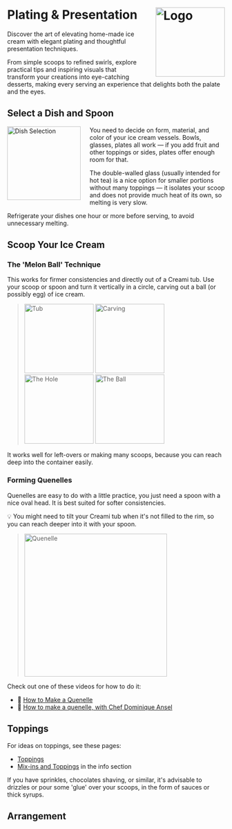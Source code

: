 # Plating & Presentation<img style="float: right; margin-left: 1.5em;" width=160 alt="Logo" src="../logo-plating.png" />

Discover the art of elevating home-made ice cream with elegant plating and thoughtful presentation techniques.

From simple scoops to refined swirls, explore practical tips and inspiring visuals that transform your creations into eye-catching desserts, making every serving an experience that delights both the palate and the eyes.

## Select a Dish and Spoon

<img style="float: left; margin-right: 1.5em;" width=170 alt="Dish Selection" src="../plating_dishes.jpg" class="zoomable" />
You need to decide on form, material, and color of your ice cream vessels. Bowls, glasses, plates all work — if you add fruit and other toppings or sides, plates offer enough room for that.

The double-walled glass (usually intended for hot tea) is a nice option for smaller portions without many toppings
— it isolates your scoop and does not provide much heat of its own, so melting is very slow.

Refrigerate your dishes one hour or more before serving, to avoid unnecessary melting.

## Scoop Your Ice Cream

### The 'Melon Ball' Technique

This works for firmer consistencies and directly out of a Creami tub.
Use your scoop or spoon and turn it vertically in a circle, carving out a ball (or possibly egg) of ice cream.

> <img width=160 alt="Tub" src="../plating_scoop-melon-ball_1.jpg" class="zoomable" />
> <img width=160 alt="Carving" src="../plating_scoop-melon-ball_2.jpg" class="zoomable" />
> <img width=160 alt="The Hole" src="../plating_scoop-melon-ball_3.jpg" class="zoomable" />
> <img width=160 alt="The Ball" src="../plating_scoop-melon-ball_4.jpg" class="zoomable" />

It works well for left-overs or making many scoops, because you can reach deep into the container easily.

### Forming Quenelles

Quenelles are easy to do with a little practice, you just need a spoon with a nice oval head. It is best suited for softer consistencies.

💡 You might need to tilt your Creami tub when it's not filled to the rim, so you can reach deeper into it with your spoon.

> <img width=330 alt="Quenelle" src="https://jhermann.github.io/ice-creamery/J/Just%20Fruit%20%28Deluxe%29/Just-Fruit-SB_2025-08-28_3.jpg" class="zoomable" />

Check out one of these videos for how to do it:

* 🎦 [How to Make a Quenelle](https://youtu.be/RVTKy5r0KKo?t=24)
* 🎦 [How to make a quenelle, with Chef Dominique Ansel](https://youtu.be/O4ISeLKcc8c)

## Toppings

For ideas on toppings, see these pages:

* [Toppings](/ice-creamery/T/Toppings/)
* [Mix-ins and Toppings](/ice-creamery/info/ingredients/#mix-ins-and-toppings) in the info section

If you have sprinkles, chocolates shaving, or similar, it's advisable to drizzles or pour some 'glue'
over your scoops, in the form of sauces or thick syrups.

## Arrangement
